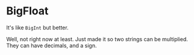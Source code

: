 # BigFloat
It's like `BigInt` but better. 

Well, not right now at least. Just made it so two strings can be multiplied. They can have decimals, and a sign.

